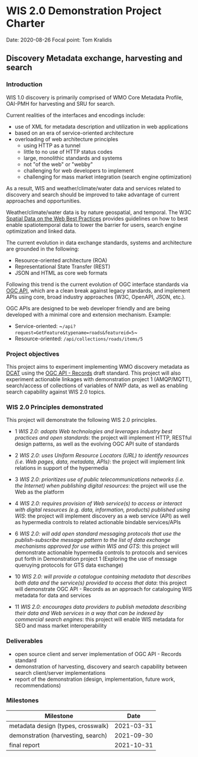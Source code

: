 # WIS 2.0 Demonstration Project Charter

Date: 2020-08-26
Focal point: Tom Kralidis

## Discovery Metadata exchange, harvesting and search

### Introduction
WIS 1.0 discovery is primarily comprised of WMO Core Metadata Profile, OAI-PMH for harvesting and SRU for search.

Current realities of the interfaces and encodings include:
-	use of XML for metadata description and utilization in web applications
- based on an era of service-oriented architecture
- overloading of web architecture principles
  - using HTTP as a tunnel
  - little to no use of HTTP status codes
  - large, monolithic standards and systems
  - not "of the web" or "webby"
  - challenging for web developers to implement
  - challenging for mass market integration (search engine optimization)

As a result, WIS and weather/climate/water data and services related to discovery and search should be improved to take advantage of current approaches and opportunities. 

Weather/climate/water data is by nature geospatial, and temporal.  The W3C [Spatial Data on the Web Best Practices](https://www.w3.org/TR/sdw-bp/)
provides guidelines on how to best enable spatiotemporal data to lower the barrier for users, search engine optimization and linked data.

The current evolution in data exchange standards, systems and architecture are grounded in the following:
- Resource-oriented architecture (ROA)
- Representational State Transfer (REST)
- JSON and HTML as core web formats

Following this trend is the current evolution of OGC interface standards via [OGC API](http://www.ogcapi.org), which are a clean break against legacy standards, and implement APIs using core, broad industry approaches (W3C, OpenAPI, JSON, etc.).

OGC APIs are designed to be web developer friendly and are being developed with a minimal core and extension mechanism.  Example:

- Service-oriented: ~`/api?request=GetFeature&typename=roads&featureid=5`~
- Resource-oriented: `/api/collections/roads/items/5`

### Project objectives
This project aims to experiment implementing WMO discovery metadata as [DCAT](https://www.w3.org/TR/vocab-dcat-2/) using the [OGC API - Records](https://github.com/opengeospatial/ogcapi-records) draft standard.  This project will also experiment actionable linkages with demonstration project 1 (AMQP/MQTT), search/access of collections of variables of NWP data, as well as enabling search capability against WIS 2.0 topics.

### WIS 2.0 Principles demonstrated

This project will demonstrate the following WIS 2.0 principles.

- 1 *WIS 2.0: adopts Web technologies and leverages industry best practices and open standards*: the project will implement HTTP, RESTful design patterns, as well as the evolving OGC API suite of standards

- 2 *WIS 2.0: uses Uniform Resource Locators (URL) to identify resources (i.e. Web pages, data, metadata, APIs)*: the project will implement link relations in support of the hypermedia

- 3 *WIS 2.0: prioritizes use of public telecommunications networks (i.e. the Internet) when publishing digital resources*: the project will use the Web as the platform

- 4 *WIS 2.0: requires provision of Web service(s) to access or interact with digital resources (e.g. data, information, products) published using WIS*: the project will implement discovery as a web service (API) as well as hypermedia controls to related actionable bindable services/APIs

- 6 *WIS 2.0: will add open standard messaging protocols that use the publish-subscribe message pattern to the list of data exchange mechanisms approved for use within WIS and GTS*: this project will demonstrate actionable hypermedia controls to protocols and services put forth in Demonstration project 1 (Exploring the use of message queruying protocols for GTS data exchange)

- 10 *WIS 2.0: will provide a catalogue containing metadata that describes both data and the service(s) provided to access that data*: this project will demonstrate OGC API - Records as an approach for cataloguing WIS metadata for data and services

- 11 *WIS 2.0: encourages data providers to publish metadata describing their data and Web services in a way that can be indexed by commercial search engines*: this project will enable WIS metadata for SEO and mass market interoperability

### Deliverables
- open source client and server implementation of OGC API - Records standard
- demonstration of harvesting, discovery and search capability between search client/server implementations
- report of the demonstration (design, implementation, future work, recommendations)

### Milestones

|Milestone|Date|
|---|-----|
|metadata design (types, crosswalk)|2021-03-31|
|demonstration (harvesting, search)|2021-09-30|
|final report|2021-10-31|
